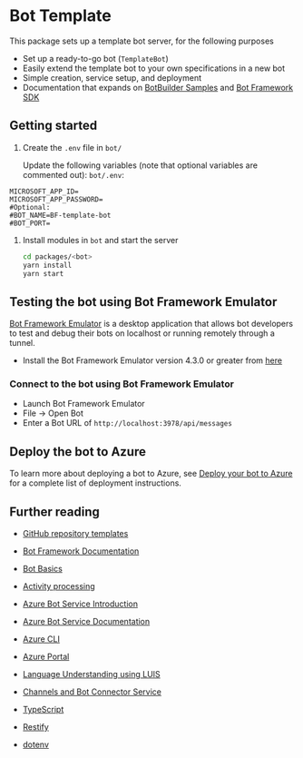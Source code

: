 # Bot Template

This package sets up a template bot server, for the following purposes

- Set up a ready-to-go bot (`TemplateBot`)
- Easily extend the template bot to your own specifications in a new bot
- Simple creation, service setup, and deployment
- Documentation that expands on [BotBuilder Samples](https://github.com/microsoft/BotBuilder-Samples/) and [Bot Framework SDK](https://docs.microsoft.com/bs-cyrl-ba/azure/bot-service/index-bf-sdk?view=azure-bot-service-4.0)

## Getting started

1. Create the `.env` file in `bot/`

   Update the following variables (note that optional variables are commented out):
   `bot/.env`:

```
MICROSOFT_APP_ID=
MICROSOFT_APP_PASSWORD=
#Optional:
#BOT_NAME=BF-template-bot
#BOT_PORT=
```

1. Install modules in `bot` and start the server

   ```bash
   cd packages/<bot>
   yarn install
   yarn start
   ```

## Testing the bot using Bot Framework Emulator

[Bot Framework Emulator](https://github.com/microsoft/botframework-emulator) is a desktop application that allows bot developers to test and debug their bots on localhost or running remotely through a tunnel.

- Install the Bot Framework Emulator version 4.3.0 or greater from [here](https://github.com/Microsoft/BotFramework-Emulator/releases)

### Connect to the bot using Bot Framework Emulator

- Launch Bot Framework Emulator
- File -> Open Bot
- Enter a Bot URL of `http://localhost:3978/api/messages`

## Deploy the bot to Azure

To learn more about deploying a bot to Azure, see [Deploy your bot to Azure](https://aka.ms/azuredeployment) for a complete list of deployment instructions.

## Further reading

- [GitHub repository templates](https://docs.github.com/en/github/creating-cloning-and-archiving-repositories/creating-a-repository-from-a-template#about-repository-templates)

- [Bot Framework Documentation](https://docs.botframework.com)
- [Bot Basics](https://docs.microsoft.com/azure/bot-service/bot-builder-basics?view=azure-bot-service-4.0)
- [Activity processing](https://docs.microsoft.com/en-us/azure/bot-service/bot-builder-concept-activity-processing?view=azure-bot-service-4.0)
- [Azure Bot Service Introduction](https://docs.microsoft.com/azure/bot-service/bot-service-overview-introduction?view=azure-bot-service-4.0)
- [Azure Bot Service Documentation](https://docs.microsoft.com/azure/bot-service/?view=azure-bot-service-4.0)
- [Azure CLI](https://docs.microsoft.com/cli/azure/?view=azure-cli-latest)
- [Azure Portal](https://portal.azure.com)
- [Language Understanding using LUIS](https://docs.microsoft.com/en-us/azure/cognitive-services/luis/)
- [Channels and Bot Connector Service](https://docs.microsoft.com/en-us/azure/bot-service/bot-concepts?view=azure-bot-service-4.0)
- [TypeScript](https://www.typescriptlang.org)
- [Restify](https://www.npmjs.com/package/restify)
- [dotenv](https://www.npmjs.com/package/dotenv)
